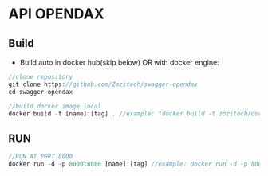# API OPENDAX

## Build

- Build auto in docker hub(skip below)
  OR
  with docker engine:

```javascript
//clone repository
git clone https://github.com/Zozitech/swagger-opendax
cd swagger-opendax

//build docker image local
docker build -t [name]:[tag] . //example: "docker build -t zozitech/docs-api:0.0.1 ."
```

## RUN

```javascript
//RUN AT PORT 8000
docker run -d -p 8000:8080 [name]:[tag] //example: docker run -d -p 8000:8080 zozitech/docs-api:0.0.1
```
